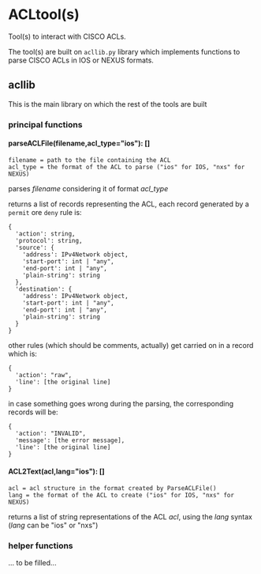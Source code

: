 # ACLtool(s)
Tool(s) to interact with CISCO ACLs.

The tool(s) are built on `acllib.py` library which implements functions to parse CISCO ACLs in IOS or NEXUS formats.

## acllib
This is the main library on which the rest of the tools are built

### principal functions

#### parseACLFile(filename,acl_type="ios"): []
```
filename = path to the file containing the ACL
acl_type = the format of the ACL to parse ("ios" for IOS, "nxs" for NEXUS)
```
parses _filename_ considering it of format _acl_type_

returns a list of records representing the ACL, each record generated by a `permit` ore `deny` rule is:
```
{
  'action': string,
  'protocol': string,
  'source': {
    'address': IPv4Network object,
    'start-port': int | "any",
    'end-port': int | "any",
    'plain-string': string
  },
  'destination': {
    'address': IPv4Network object,
    'start-port': int | "any",
    'end-port': int | "any",
    'plain-string': string
  }
}
```
other rules (which should be comments, actually) get carried on in a record which is:
```
{
  'action': "raw",
  'line': [the original line]
}
```
in case something goes wrong during the parsing, the corresponding records will be: 
```
{
  'action': "INVALID",
  'message': [the error message],
  'line': [the original line]
}
```

#### ACL2Text(acl,lang="ios"): []
```
acl = acl structure in the format created by ParseACLFile()
lang = the format of the ACL to create ("ios" for IOS, "nxs" for NEXUS)
```
returns a list of string representations of the ACL _acl_, using the _lang_ syntax (_lang_ can be "ios" or "nxs")

### helper functions
... to be filled...
